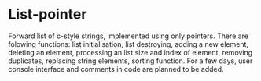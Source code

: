 # List-pointer
Forward list of c-style strings, implemented using only pointers.
There are folowing functions: list initialisation, list destroying, 
adding a new element, deleting an element, processing an list size and index of element, 
removing duplicates, replacing string elements, sorting function. For a few days, user console interface 
and comments in code are planned to be added.
